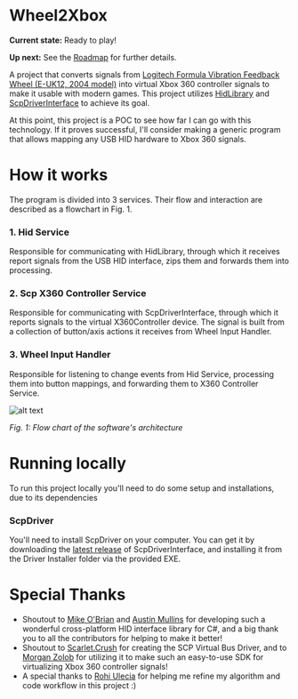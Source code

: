 # Wheel2Xbox

**Current state:** Ready to play!

**Up next:** See the [Roadmap](https://github.com/Polarts/Wheel2Xbox/projects/1?add_cards_query=is%3Aopen) for further details.

A project that converts signals from [Logitech Formula Vibration Feedback Wheel (E-UK12, 2004 model)](https://www.amazon.co.uk/Formula-Vibration-Feedback-Wheel-PC/dp/B0006J243Q) into virtual Xbox 360 controller signals to make it usable with modern games.
This project utilizes [HidLibrary](https://github.com/mikeobrien/HidLibrary) and [ScpDriverInterface](https://github.com/mogzol/ScpDriverInterface) to achieve its goal.

At this point, this project is a POC to see how far I can go with this technology.
If it proves successful, I'll consider making a generic program that allows mapping any USB HID hardware to Xbox 360 signals.

# How it works
The program is divided into 3 services. Their flow and interaction are described as a flowchart in Fig. 1.
### 1. Hid Service
Responsible for communicating with HidLibrary, through which it receives report signals from the USB HID interface, zips them and forwards them into processing.
### 2. Scp X360 Controller Service
Responsible for communicating with ScpDriverInterface, through which it reports signals to the virtual X360Controller device. The signal is built from a collection of button/axis actions it receives from Wheel Input Handler.
### 3. Wheel Input Handler
Responsible for listening to change events from Hid Service, processing them into button mappings, and forwarding them to X360 Controller Service.


![alt text](https://i.ibb.co/zVGxn9f/flowchart.jpg "Fig. 1: Flow chart of the software's architecture")

_Fig. 1: Flow chart of the software's architecture_


# Running locally
To run this project locally you'll need to do some setup and installations, due to its dependencies

### ScpDriver
You'll need to install ScpDriver on your computer.
You can get it by downloading the [latest release](https://github.com/mogzol/ScpDriverInterface/releases) of ScpDriverInterface, and installing it from the Driver Installer folder via the provided EXE.

# Special Thanks
- Shoutout to [Mike O'Brian](https://github.com/mikeobrien) and [Austin Mullins](https://github.com/amullins83) for developing such a wonderful cross-platform HID interface library for C#, and a big thank you to all the contributors for helping to make it better!
- Shoutout to [Scarlet.Crush](http://forums.pcsx2.net/User-Scarlet-Crush) for creating the SCP Virtual Bus Driver, and to [Morgan Zolob](https://github.com/mogzol) for utilizing it to make such an easy-to-use SDK for virtualizing Xbox 360 controller signals!
- A special thanks to [Rohi Ulecia](https://www.linkedin.com/in/rohi-ulecia/?fbclid=IwAR0WZMNrA071aMgfPOfnLPn17twoCt4jXVi60cqBKlhzlarLIo9VRQtPIv0) for helping me refine my algorithm and code workflow in this project :)
